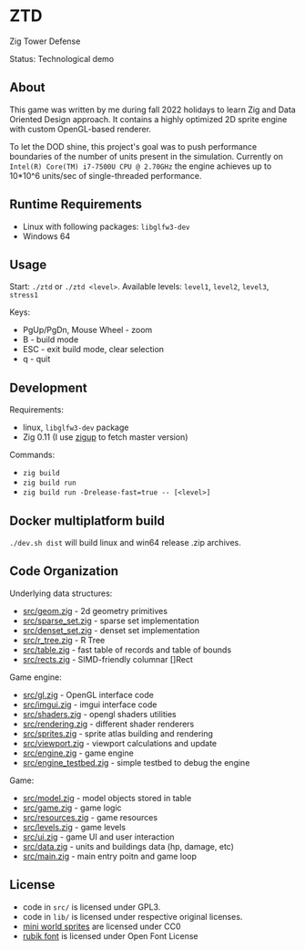 # ZTD

Zig Tower Defense

Status: Technological demo

## About

This game was written by me during fall 2022 holidays to learn Zig and Data Oriented Design approach.
It contains a highly optimized 2D sprite engine with custom OpenGL-based renderer.

To let the DOD shine, this project's goal was to push performance boundaries of the number of
units present in the simulation.
Currently on `Intel(R) Core(TM) i7-7500U CPU @ 2.70GHz` the engine achieves up to
10*10^6 units/sec of single-threaded performance.

## Runtime Requirements

- Linux with following packages: `libglfw3-dev`
- Windows 64

## Usage

Start: `./ztd` or `./ztd <level>`.
Available levels: `level1`, `level2`, `level3`, `stress1`

Keys:

- PgUp/PgDn, Mouse Wheel - zoom
- B - build mode
- ESC - exit build mode, clear selection
- q - quit

## Development

Requirements:

- linux, `libglfw3-dev` package
- Zig 0.11 (I use [zigup](https://github.com/marler8997/zigup) to fetch master version)

Commands:

- `zig build`
- `zig build run`
- `zig build run -Drelease-fast=true -- [<level>]`

## Docker multiplatform build

`./dev.sh dist` will build linux and win64 release .zip archives.

## Code Organization

Underlying data structures:

- [src/geom.zig](src/geom.zig) - 2d geometry primitives
- [src/sparse_set.zig](src/sparse_set.zig) - sparse set implementation
- [src/denset_set.zig](src/denset_set.zig) - denset set implementation
- [src/r_tree.zig](src/r_tree.zig) - R Tree
- [src/table.zig](src/table.zig) - fast table of records and table of bounds
- [src/rects.zig](src/rects.zig) - SIMD-friendly columnar []Rect

Game engine:

- [src/gl.zig](src/gl.zig) - OpenGL interface code
- [src/imgui.zig](src/imgui.zig) - imgui interface code
- [src/shaders.zig](src/shaders.zig) - opengl shaders utilities
- [src/rendering.zig](src/rendering.zig) - different shader renderers
- [src/sprites.zig](src/sprites.zig) - sprite atlas building and rendering
- [src/viewport.zig](src/viewport.zig) - viewport calculations and update
- [src/engine.zig](src/engine.zig) - game engine
- [src/engine_testbed.zig](src/engine_testbed.zig) - simple testbed to debug the engine

Game:

- [src/model.zig](src/model.zig) - model objects stored in table
- [src/game.zig](src/game.zig) - game logic
- [src/resources.zig](src/resources.zig) - game resources
- [src/levels.zig](src/levels.zig) - game levels
- [src/ui.zig](src/ui.zig) - game UI and user interaction
- [src/data.zig](src/data.zig) - units and buildings data (hp, damage, etc)
- [src/main.zig](src/main.zig) - main entry poitn and game loop

## License

- code in `src/` is licensed under GPL3.
- code in `lib/` is licensed under respective original licenses.
- [mini world sprites](https://opengameart.org/content/miniworld-sprites) are licensed under CC0
- [rubik font](https://fonts.google.com/specimen/Rubik/about) is licensed under Open Font License
